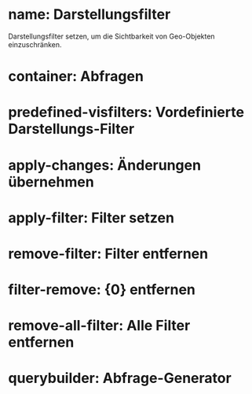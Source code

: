 ﻿# name: Darstellungsfilter

Darstellungsfilter setzen, um die Sichtbarkeit von Geo-Objekten einzuschränken.

# container: Abfragen

# predefined-visfilters: Vordefinierte Darstellungs-Filter
# apply-changes: Änderungen übernehmen
# apply-filter: Filter setzen
# remove-filter: Filter entfernen
# filter-remove: {0} entfernen
# remove-all-filter: Alle Filter entfernen
# querybuilder: Abfrage-Generator